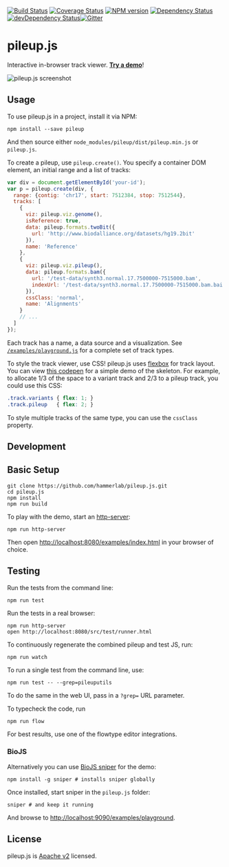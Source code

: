 [![Build Status](https://travis-ci.org/hammerlab/pileup.js.svg?branch=travis-flow)](https://travis-ci.org/hammerlab/pileup.js) [![Coverage Status](https://coveralls.io/repos/hammerlab/pileup.js/badge.svg?branch=master)](https://coveralls.io/r/hammerlab/pileup.js?branch=master) [![NPM version](http://img.shields.io/npm/v/pileup.svg)](https://www.npmjs.org/package/pileup) [![Dependency Status](https://david-dm.org/hammerlab/pileup.js.svg?theme=shields.io)](https://david-dm.org/hammerlab/pileup.js) [![devDependency Status](https://david-dm.org/hammerlab/pileup.js/dev-status.svg?theme=shields.io)](https://david-dm.org/hammerlab/pileup.js#info=devDependencies)[![Gitter](https://badges.gitter.im/Join%20Chat.svg)](https://gitter.im/hammerlab/pileup.js?utm_source=badge&utm_medium=badge&utm_campaign=pr-badge)

# pileup.js
Interactive in-browser track viewer. [**Try a demo**][demo]!

![pileup.js screenshot](./pileup-screenshot.png)

## Usage

To use pileup.js in a project, install it via NPM:

    npm install --save pileup

And then source either `node_modules/pileup/dist/pileup.min.js` or `pileup.js`.

To create a pileup, use `pileup.create()`. You specify a container DOM element,
an initial range and a list of tracks:

```javascript
var div = document.getElementById('your-id');
var p = pileup.create(div, {
  range: {contig: 'chr17', start: 7512384, stop: 7512544},
  tracks: [
    {
      viz: pileup.viz.genome(),
      isReference: true,
      data: pileup.formats.twoBit({
        url: 'http://www.biodalliance.org/datasets/hg19.2bit'
      }),
      name: 'Reference'
    },
    {
      viz: pileup.viz.pileup(),
      data: pileup.formats.bam({
        url: '/test-data/synth3.normal.17.7500000-7515000.bam',
        indexUrl: '/test-data/synth3.normal.17.7500000-7515000.bam.bai'
      }),
      cssClass: 'normal',
      name: 'Alignments'
    }
    // ...
  ]
});
```

Each track has a name, a data source and a visualization. See
[`/examples/playground.js`](/examples/playground.js) for a complete set of
track types.

To style the track viewer, use CSS! pileup.js uses [flexbox][] for track
layout. You can view [this codepen][layout] for a simple demo of the skeleton.
For example, to allocate 1/3 of the space to a variant track and 2/3 to a
pileup track, you could use this CSS:

```css
.track.variants { flex: 1; }
.track.pileup   { flex: 2; }
```

To style multiple tracks of the same type, you can use the `cssClass` property.

## Development

## Basic Setup

    git clone https://github.com/hammerlab/pileup.js.git
    cd pileup.js
    npm install
    npm run build

To play with the demo, start an [http-server][hs]:

    npm run http-server

Then open [http://localhost:8080/examples/index.html](http://localhost:8080/examples/index.html) in your browser of choice.

## Testing

Run the tests from the command line:

    npm run test

Run the tests in a real browser:

    npm run http-server
    open http://localhost:8080/src/test/runner.html

To continuously regenerate the combined pileup and test JS, run:

    npm run watch

To run a single test from the command line, use:

    npm run test -- --grep=pileuputils

To do the same in the web UI, pass in a `?grep=` URL parameter.

To typecheck the code, run

    npm run flow

For best results, use one of the flowtype editor integrations.

### BioJS

Alternatively you can use [BioJS sniper][sniper] for the demo:

    npm install -g sniper # installs sniper globally

Once installed, start sniper in the `pileup.js` folder:

    sniper # and keep it running

And browse to [http://localhost:9090/examples/playground](http://localhost:9090/examples/playground).

## License

pileup.js is [Apache v2](/LICENSE) licensed.

[sniper]: https://github.com/biojs/sniper
[hs]: https://github.com/nodeapps/http-server
[layout]: http://codepen.io/anon/pen/VLzbBe?editors=110
[flexbox]: https://developer.mozilla.org/en-US/docs/Web/Guide/CSS/Flexible_boxes
[demo]: http://www.hammerlab.org/pileup/

